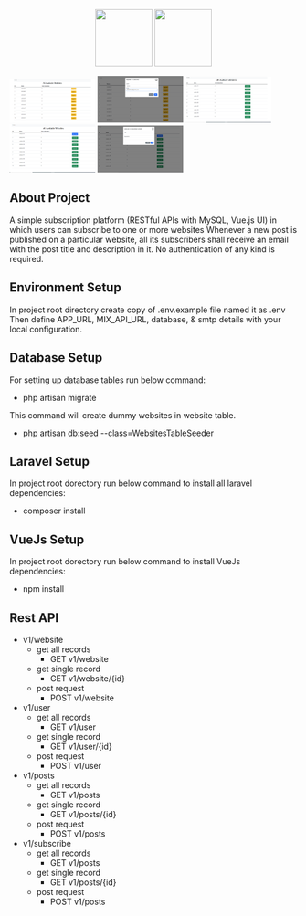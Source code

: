 <p align="center"><a href="https://laravel.com" target="_blank"><img src="https://raw.githubusercontent.com/laravel/art/master/logo-lockup/5%20SVG/2%20CMYK/1%20Full%20Color/laravel-logolockup-cmyk-red.svg" width="100" height="100"></a>
<a href="https://github.com/vuejs" target="_blank"><img src="https://avatars.githubusercontent.com/u/6128107?s=200&v=4" width="100" height="100"></a>
</p>
<p>
<img src="./public/images/ss1.PNG" width="150" />
<img src="./public/images/ss2.PNG" width="150" />
<img src="./public/images/ss3.PNG" width="150" />
<img src="./public/images/ss4.PNG" width="150" />
<img src="./public/images/ss5.PNG" width="150" />
</p>

## About Project

A simple subscription platform (RESTful APIs with MySQL, Vue.js UI) in which users
can subscribe to one or more websites
Whenever a new post is published on a particular website, all its subscribers shall receive an
email with the post title and description in it. No authentication of any kind is required.

## Environment Setup

In project root directory create copy of .env.example file named it as .env
Then define APP_URL, MIX_API_URL, database, & smtp details with your local configuration.

## Database Setup
For setting up database tables run below command:
- php artisan migrate

This command will create dummy websites in website table.
- php artisan db:seed --class=WebsitesTableSeeder

## Laravel Setup

In project root dorectory run below command to install all laravel dependencies:
- composer install

## VueJs Setup

In project root dorectory run below command to install VueJs dependencies:
- npm install


## Rest API

- v1/website
    - get all records
        - GET v1/website
    - get single record 
        - GET v1/website/{id}
    - post request
        - POST v1/website
- v1/user
    - get all records
        - GET v1/user
    - get single record 
        - GET v1/user/{id}
    - post request
        - POST v1/user
- v1/posts
    - get all records
        - GET v1/posts
    - get single record 
        - GET v1/posts/{id}
    - post request
        - POST v1/posts
- v1/subscribe
    - get all records
        - GET v1/posts
    - get single record 
        - GET v1/posts/{id}
    - post request
        - POST v1/posts